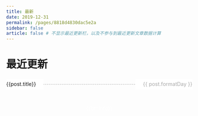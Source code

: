 ```yaml
---
title: 最新
date: 2019-12-31
permalink: /pages/8818d4830dac5e2a
sidebar: false
article: false # 不显示最近更新栏，以及不参与到最近更新文章数据计算
---
```


# 最近更新

<ul class="page-guide-ul">
  <li 
    class="page-guide-row"
    v-for="(post, index) in topPublishPosts"
    :key="index"
    href="post"
  >
    <a :href="post.path">{{post.title}}</a>
    <span>{{ post.formatDay }}</span>
  </li>
</ul>

<div @click="loadMore" class="page-guide-btn" v-if="showBtn">
  <div ref="btn">{{btnInfo}}</div>
</div>

<script>
import { getTopKPosts } from '../.vuepress/theme/util/getTopKPosts'

export default {
  data() {
    return {
      step: 20,
      posts: [],
      page: 1,
      num: 0,
      btnInfo: '加载更多',
      showBtn: true,
      timeout: null,
    }
  },

  mounted() {
    this.posts = this.$site.pages
    this.num = this.posts.length
  },

  computed: {
    topPublishPosts() {
      // return this.getTopKPosts(this.page * this.step)
      return getTopKPosts(this.posts, this.page * this.step)
    }
  },

  methods: {
    // getTopKPosts(num) { // 文章数据处理
    //   const re = /.*\/(.*?)\.(html|md)/
    //   return this.posts
    //     .filter(post => {
    //       const { frontmatter } = post;
    //       return frontmatter && frontmatter.permalink && frontmatter.title && frontmatter.article !== false;
    //     })
    //     .map(post => {
    //       const execs = re.exec(post.relativePath)
    //       return {
    //         ...post,
    //         updateTimestamp: (new Date(post.lastUpdated || post.frontmatter.date)).getTime(),
    //         filename: execs ? execs['1'] : '',
    //         formatDay: this.formatDate(new Date(post.lastUpdated || post.frontmatter.date))
    //       }
    //     })
    //     .sort((a, b) => b.updateTimestamp - a.updateTimestamp)
    //     .slice(0, num)
    // },
    
    // formatDate(date) { // 日期格式化
    //   if (!(date instanceof Date)) {
    //     return 
    //   }

    //   return `${date.getFullYear()}/${this.zero(date.getMonth() + 1)}/${this.zero(date.getDate())}`
    // },
    // zero(d){ // 补0
    //   return d.toString().padStart(2,'0')
    // },

    
    loadMore() { // 加载更多
      if (this.timeout) {
        return
      }

      if (this.page * this.step >= this.num) {
        this.btnInfo = '加载完成'
        this.$refs.btn.style.opacity = 0
        this.timeout = setTimeout(() => this.showBtn = false, 300)
      } else {
        this.page += 1
      }
    }
  }
}
</script>

<style scoped lang="stylus" rel="stylesheet/stylus">
.page-guide-ul {
  padding-left: 0;
}

.page-guide-row {
  line-height: 2;
  display: inline-flex;
  align-items: center;
  justify-content: space-between;
  width: 100%;
  position: relative;
  margin: 3px 0px;
}

.page-guide-row::after {
  content: " ";
  width: 100%;
  border-bottom: 1px dashed #aaa;
  position: absolute;
  top: 50%;
  right: 0;
}

.page-guide-row a, .page-guide-row span {
  background: white;
  z-index: 1;
}

.page-guide-row a {
  max-width: 50%;
  padding-right: 20px;
  color: $textColor
}

.page-guide-row span {
  color: #aaa;
  padding-left: 20px;
}

.page-guide-btn {
  text-align: center;
  margin: 30px 0;
}

.page-guide-btn div {
  display: inline-block;
  color: #fff;
  background-color: $accentColor;
  padding: 0.6rem 1.2rem;
  border-radius: 4px;
  transition: all 0.3s ease;
  box-sizing: border-box;
  border-bottom: 1px solid $badgeTipColor;
}

.page-guide-btn div:hover {
  cursor: pointer;
}
</style>
